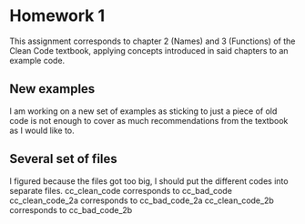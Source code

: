 # Homework 1
This assignment corresponds to chapter 2 (Names) and 3 (Functions) of the Clean Code textbook, applying concepts introduced in said chapters to an example code.

## New examples
I am working on a new set of examples as sticking to just a piece of old code is not enough to cover as much recommendations from the textbook as I would like to.

## Several set of files
I figured because the files got too big, I should put the different codes into separate files.
cc_clean_code corresponds to cc_bad_code
cc_clean_code_2a corresponds to cc_bad_code_2a
cc_clean_code_2b corresponds to cc_bad_code_2b